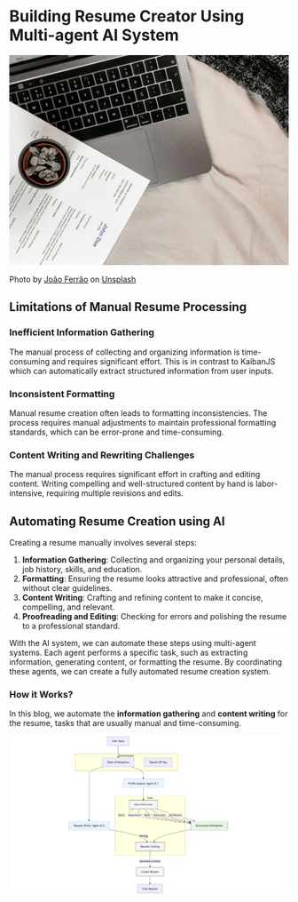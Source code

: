 # Building Resume Creator Using Multi-agent AI System

![cover](images/joao-ferrao-4YzrcDNcRVg-unsplash.jpg)

Photo by <a href="https://unsplash.com/@joaofferrao?utm_content=creditCopyText&utm_medium=referral&utm_source=unsplash">João Ferrão</a> on <a href="https://unsplash.com/photos/white-printer-paper-on-macbook-pro-4YzrcDNcRVg?utm_content=creditCopyText&utm_medium=referral&utm_source=unsplash">Unsplash</a>

## Limitations of Manual Resume Processing

### Inefficient Information Gathering

The manual process of collecting and organizing information is time-consuming and requires significant effort. This is in contrast to KaibanJS which can automatically extract structured information from user inputs.

### Inconsistent Formatting

Manual resume creation often leads to formatting inconsistencies. The process requires manual adjustments to maintain professional formatting standards, which can be error-prone and time-consuming.

### Content Writing and Rewriting Challenges

The manual process requires significant effort in crafting and editing content. Writing compelling and well-structured content by hand is labor-intensive, requiring multiple revisions and edits.

## Automating Resume Creation using AI

Creating a resume manually involves several steps:

1. **Information Gathering**: Collecting and organizing your personal details, job history, skills, and education.
2. **Formatting**: Ensuring the resume looks attractive and professional, often without clear guidelines.
3. **Content Writing**: Crafting and refining content to make it concise, compelling, and relevant.
4. **Proofreading and Editing**: Checking for errors and polishing the resume to a professional standard.

With the AI system, we can automate these steps using multi-agent systems. Each agent performs a specific task, such as extracting information, generating content, or formatting the resume. By coordinating these agents, we can create a fully automated resume creation system.

### How it Works?

In this blog, we automate the **information gathering** and **content writing** for the resume, tasks that are usually manual and time-consuming.

![agent diagram](images/agents-diagram.png)